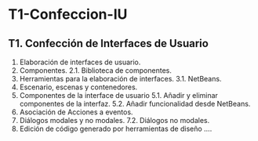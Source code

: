 # T1-Confeccion-IU
T1. Confección de Interfaces de Usuario
----------------------------------------
1. Elaboración de interfaces de usuario.
2. Componentes. 
    2.1. Biblioteca de componentes. 
3. Herramientas para la elaboración de interfaces. 
    3.1. NetBeans. 
4. Escenario, escenas y contenedores. 
5. Componentes de la interface de usuario 
   5.1. Añadir y eliminar componentes de la interfaz. 
   5.2. Añadir funcionalidad desde NetBeans. 
6. Asociación de Acciones a eventos. 
7. Diálogos modales y no modales. 
   7.2. Diálogos no modales. 
8. Edición de código generado por herramientas de diseño ....
